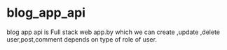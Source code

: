 # blog_app_api
blog app api is Full stack web app.by which we can create ,update ,delete user,post,comment depends on type of  role of user.
